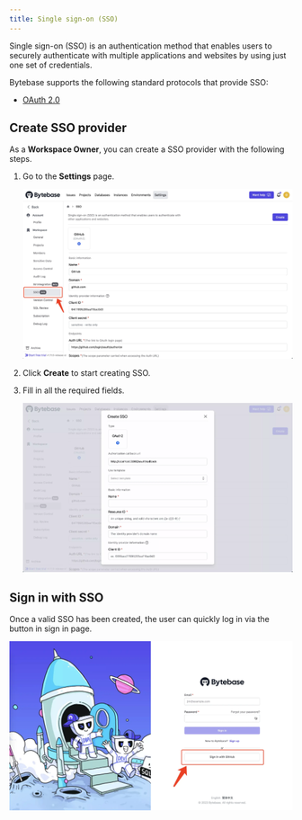```yaml
---
title: Single sign-on (SSO)
---
```


Single sign-on (SSO) is an authentication method that enables users to securely authenticate with multiple applications and websites by using just one set of credentials.

Bytebase supports the following standard protocols that provide SSO:

- [OAuth 2.0](/docs/administration/sso/oauth2)

## Create SSO provider

As a **Workspace Owner**, you can create a SSO provider with the following steps.

1. Go to the **Settings** page.

   ![settings-sso](/static/docs/administration/sso/settings-sso.webp)

2. Click **Create** to start creating SSO.
3. Fill in all the required fields.

   ![create-sso-dialog](/static/docs/administration/sso/create-sso-dialog.webp)

## Sign in with SSO

Once a valid SSO has been created, the user can quickly log in via the button in sign in page.

![sign-in-with-github](/static/docs/administration/sso/sign-in-with-github.webp)

